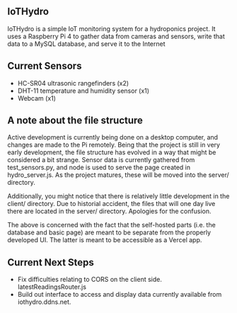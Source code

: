 ## IoTHydro
IoTHydro is a simple IoT monitoring system for a hydroponics project. It uses a Raspberry Pi 4 to gather data from cameras and sensors, write that data to a MySQL database, and serve it to the Internet

## Current Sensors  
- HC-SR04 ultrasonic rangefinders (x2)
- DHT-11 temperature and humidity sensor (x1)
- Webcam (x1)

## A note about the file structure
Active development is currently being done on a desktop computer, and changes are made to the Pi remotely. Being that the project is still in very early development, the file structure has evolved in a way that might be considered a bit strange. Sensor data is currently gathered from test_sensors.py, and node is used to serve the page created in hydro_server.js. As the project matures, these will be moved into the server/ directory.

Additionally, you might notice that there is relatively little development in the client/ directory. Due to historial accident, the files that will one day live there are located in the server/ directory. Apologies for the confusion.

The above is concerned with the fact that the self-hosted parts (i.e. the database and basic page) are meant to be separate from the properly developed UI. The latter is meant to be accessible as a Vercel app.

## Current Next Steps
- Fix difficulties relating to CORS on the client side. latestReadingsRouter.js
- Build out interface to access and display data currently available from iothydro.ddns.net.